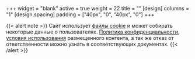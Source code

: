 +++
widget = "blank"
active = true
weight = 22
title = ""
[design]
columns = "1"
[design.spacing]
  padding = ["40px", "0", "40px", "0"]
+++

{{< alert note >}}
Сайт использует [файлы cookie](/политика/cookies/) и может собирать некоторые данные о пользователях. [Политика конфиденциальности](/политика/конфиденциальности/), [условия использования](/политика/использования/) размещенного контента, а так же отказ от ответственности можно узнать в соответствующих документах.
{{< /alert >}}
